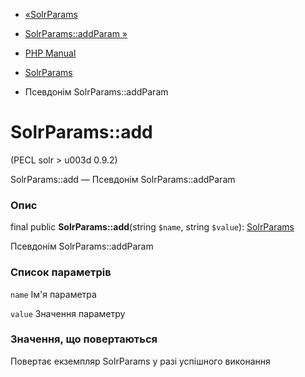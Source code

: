 - [«SolrParams](class.solrparams.md)
- [SolrParams::addParam »](solrparams.addparam.md)

- [PHP Manual](index.md)
- [SolrParams](class.solrparams.md)
- Псевдонім SolrParams::addParam

# SolrParams::add

(PECL solr \> u003d 0.9.2)

SolrParams::add — Псевдонім SolrParams::addParam

### Опис

final public **SolrParams::add**(string `$name`, string `$value`):
[SolrParams](class.solrparams.md)

Псевдонім SolrParams::addParam

### Список параметрів

`name`
Ім'я параметра

`value`
Значення параметру

### Значення, що повертаються

Повертає екземпляр SolrParams у разі успішного виконання

